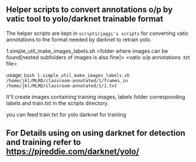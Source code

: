 ## Helper scripts to  convert annotations o/p by vatic tool to yolo/darknet trainable format

The helper scripts are kept in `scripts/jaggi's scripts` for converting vatic annotations to the format needed by darknet to retrain yolo. 

1.simple_util_make_images_labels.sh <folder where images can be found[nested subfolders of images is also fine]> <vatic o/p annotations .txt file> 

usage:
`bash 1.simple_util_make_images_labels.sh /home/jkl/MLRD/classroom-annotated/1/frames_in /home/jkl/MLRD/classroom-annotated/1/1.txt`

It'll create images containing training images, labels folder corresponding labels and train.txt in the scripts directory.

you can feed train.txt for yolo darknet for training
 
## For Details using on using darknet for detection and training refer to https://pjreddie.com/darknet/yolo/  
